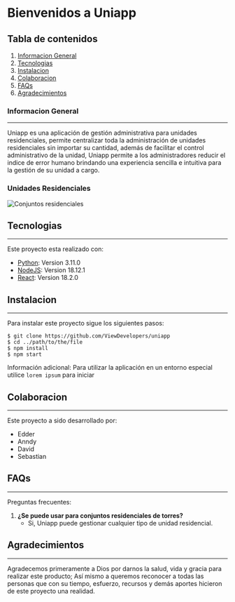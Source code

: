 # Bienvenidos a Uniapp

## Tabla de contenidos
1. [Informacion General](#informacion-general)
2. [Tecnologias](#tecnologias)
3. [Instalacion](#instalacion)
4. [Colaboracion](#colaboracion)
5. [FAQs](#faqs)
6. [Agradecimientos](#agradecimientos)

### Informacion General
***
Uniapp es una aplicación de gestión administrativa para unidades residenciales, permite centralizar toda la administración de unidades residenciales sin importar
su cantidad, además de facilitar el control administrativo de la unidad, Uniapp permite a los administradores reducir el indice de error humano brindando una experiencia
sencilla e intuitiva para la gestión de su unidad a cargo.

### Unidades Residenciales
![Conjuntos residenciales](https://www.metrocuadrado.com/noticias/assets/backend/field/image/68678231_ml.jpg)


## Tecnologias
***
Este proyecto esta realizado con:
* [Python](https://www.python.org/): Version 3.11.0
* [NodeJS](https://nodejs.org/es/): Version 18.12.1
* [React](https://es.reactjs.org/): Version 18.2.0

## Instalacion
***
Para instalar este proyecto sigue los siguientes pasos: 
```
$ git clone https://github.com/ViewDevelopers/uniapp
$ cd ../path/to/the/file
$ npm install
$ npm start
```
Información adicional: Para utilizar la aplicación en un entorno especial utilice ``lorem ipsum`` para iniciar

## Colaboracion
***
Este proyecto a sido desarrollado por:
* Edder
* Anndy
* David 
* Sebastian

## FAQs
***
Preguntas frecuentes:
1. **¿Se puede usar para conjuntos residenciales de torres?**
	* Si, Uniapp puede gestionar cualquier tipo de unidad residencial. 

## Agradecimientos
***
Agradecemos primeramente a Dios por darnos la salud, vida y gracia para realizar este producto; Así mismo a queremos reconocer a todas las personas
que con su tiempo, esfuerzo, recursos y demás aportes hicieron de este proyecto una realidad.
